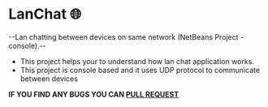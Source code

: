 # LanChat :globe_with_meridians:

--Lan chatting between devices on same network (NetBeans Project - console).--

* This project helps your to understand how lan chat application works.
* This project is console based and it uses UDP protocol to communicate between devices

**IF YOU FIND ANY BUGS YOU CAN [PULL REQUEST](https://github.com/0xpulsar/LanChatConsole/pulls)**
